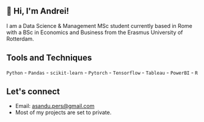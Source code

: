 ## 👋 Hi, I'm Andrei!

I am a Data Science & Management MSc student currently based in Rome with a BSc in Economics and Business from the Erasmus University of Rotterdam. 

## Tools and Techniques
`Python` - `Pandas` - `scikit-learn` - `Pytorch` - `Tensorflow` - `Tableau` - `PowerBI` - `R`

## Let's connect 
  - Email: asandu.pers@gmail.com
  - Most of my projects are set to private. 



<!--
**asandu-cloud/asandu-cloud** is a ✨ _special_ ✨ repository because its `README.md` (this file) appears on your GitHub profile.

Here are some ideas to get you started:

- 🔭 I’m currently working on ...
- 🌱 I’m currently learning ...
- 👯 I’m looking to collaborate on ...
- 🤔 I’m looking for help with ...
- 💬 Ask me about ...
- 📫 How to reach me: ...
- 😄 Pronouns: ...
- ⚡ Fun fact: ...
-->
